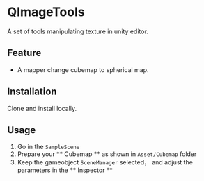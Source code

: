 # QImageTools
A set of tools manipulating texture in unity editor.

## Feature

 * A mapper change cubemap to spherical map.
 
## Installation

Clone and install locally.

## Usage

1. Go in the ``` SampleScene ```
2. Prepare your ** Cubemap ** as shown in ``` Asset/Cubemap ``` folder
3. Keep the gameobject ``` SceneManager ``` selected， and adjust the parameters in the ** Inspector ** 
